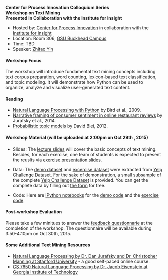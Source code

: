 **Center for Process Innovation Colloquium Series                        
Workshop on Text Mining                       
Presented in Collaboration with the Institute for Insight**


+ Hosted by: [Center for Process Innovation](http://ceprin.org/WP/) in collaboration with the [Institute for Insight](http://insight.gsu.edu/)
+ Location: Room 306, [GSU Buckhead Campus](http://robinson.gsu.edu/about/facilities/)
+ Time: TBD
+ Speaker: [Zhitao Yin](http://bit.do/zyincv)

#### Workshop Focus

The workshop will introduce fundamental text mining concepts including text corpus preparation, word counting, lexicon-based text classification, and topic modeling. It will demonstrate how Python can be used to organize, analyze and visualize user-generated text content.

#### Reading
+ [Natural Language Processing with Python](http://victoria.lviv.ua/html/fl5/NaturalLanguageProcessingWithPython.pdf) by Bird et al., 2009.
+ [Narrative framing of consumer sentiment in online restaurant reviews](http://firstmonday.org/ojs/index.php/fm/article/view/4944/3863) by Jurafsky et al., 2014.
+ [Probabilistic topic models](http://www.cs.princeton.edu/~blei/papers/Blei2012.pdf) by David Blei, 2012.

#### Workshop Material (will be uploaded at 2:00pm on Oct 29th , 2015)

+ Slides: The [lecture slides]() will cover the basic concepts of text mining. Besides, for each exercise, one team of students is expected to present the reuslts via [exercise presentation slides](http://bit.do/projectslides).

+ Data: The [demo dataset]() and [excercise dataset]() were extracted from [Yelp Challenge Dataset](http://www.yelp.com/dataset_challenge). For the sake of demonstration, a small subsample of the complete [Yelp Challenge Dataset](http://www.yelp.com/dataset_challenge) is provided. You can get the complete data by filling out [the form](https://www.yelp.com/dataset_challenge/dataset) for free.

+ Code: Here are [iPython notebooks](http://ipython.org/notebook.html) for the [demo code]() and the [exercise code]().

#### Post-workshop Evaluation

Please take a few minitues to answer the [feedback questionnarie](https://gsu.qualtrics.com/jfe/form/SV_a5G5IOB04dcCGUZ) at the completion of the workshop. The questionnaire will be available during 3:50-4:10pm on Oct 30th, 2015.

#### Some Additional Text Mining Resources
+ [Natural Language Processing by Dr. Dan Jurafsky and Dr. Christopher Manning at Stanford University](https://www.coursera.org/course/nlp) - a good self-paced online course.
+ [CS 7650 Natural Language Processing by Dr. Jacob Eisenstein at Georgia Institute of Technology](https://github.com/jacobeisenstein/gt-nlp-class)


